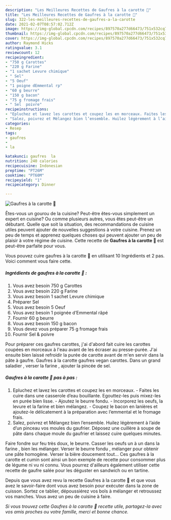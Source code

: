 ```yaml
---
description: "Les Meilleures Recettes de Gaufres à la carotte 🥕"
title: "Les Meilleures Recettes de Gaufres à la carotte 🥕"
slug: 322-les-meilleures-recettes-de-gaufres-a-la-carotte
date: 2021-02-07T08:57:02.712Z
image: https://img-global.cpcdn.com/recipes/897570a277d66473/751x532cq70/gaufres-a-la-carotte-🥕-photo-principale-de-la-recette.jpg
thumbnail: https://img-global.cpcdn.com/recipes/897570a277d66473/751x532cq70/gaufres-a-la-carotte-🥕-photo-principale-de-la-recette.jpg
cover: https://img-global.cpcdn.com/recipes/897570a277d66473/751x532cq70/gaufres-a-la-carotte-🥕-photo-principale-de-la-recette.jpg
author: Raymond Hicks
ratingvalue: 3.1
reviewcount: 12
recipeingredient:
- "750 g Carottes"
- "220 g Farine"
- "1 sachet Levure chimique"
- " Sel"
- "5 Oeuf"
- "1 poigne dEmmental rp"
- "60 g beurre"
- "150 g bacon"
- "75 g fromage frais"
- " Sel  poivre"
recipeinstructions:
- "Epluchez et lavez les carottes et coupez les en morceaux. Faites les cuire dans une casserole d’eau bouillante. Egouttez-les puis mixez-les en purée bien lisse. Ajoutez le beurre fondu. Incorporez les oeufs, la levure et la farine et bien mélangez. Coupez le bacon en lanières et ajoutez-le délicatement à la préparation avec l’emmental et le fromage frais."
- "Salez, poivrez et Mélangez bien l’ensemble. Huilez légèrement à l’aide d’un pinceau vos moules du gaufrier. Déposez une cuillère à soupe de pâte dans chaque moule du gaufrier et laissez cuire quelques minutes."
categories:
- Resep
tags:
- gaufres
- 
- la

katakunci: gaufres  la 
nutrition: 240 calories
recipecuisine: Indonesian
preptime: "PT26M"
cooktime: "PT60M"
recipeyield: "1"
recipecategory: Dinner

---
```



![Gaufres à la carotte 🥕](https://img-global.cpcdn.com/recipes/897570a277d66473/751x532cq70/gaufres-a-la-carotte-🥕-photo-principale-de-la-recette.jpg)

Êtes-vous un gourou de la cuisine? Peut-être êtes-vous simplement un expert en cuisine? Ou comme plusieurs autres, vous êtes peut-être un débutant. Quelle que soit la situation, des recommandations de cuisine utiles peuvent ajouter de nouvelles suggestions à votre cuisine. Prenez un peu de temps et apprenez quelques choses qui peuvent ajouter un peu de plaisir à votre régime de cuisine. Cette recette de <strong> Gaufres à la carotte 🥕 </strong> est peut-être parfaite pour vous.

<!--inarticleads1-->

Vous pouvez cuire gaufres à la carotte 🥕 en utilisant 10 Ingrédients et 2 pas. Voici comment vous faire cette.

##### Ingrédients de gaufres à la carotte 🥕 :

1. Vous avez besoin 750 g Carottes
1. Vous avez besoin 220 g Farine
1. Vous avez besoin 1 sachet Levure chimique
1. Préparer  Sel
1. Vous avez besoin 5 Oeuf
1. Vous avez besoin 1 poignée d’Emmental râpé
1. Fournir 60 g beurre
1. Vous avez besoin 150 g bacon
1. Vous devez vous préparer 75 g fromage frais
1. Fournir  Sel &amp; poivre


Pour préparer ces gaufres carottes, j&#39;ai d&#39;abord fait cuire les carottes coupées en morceaux à l&#39;eau avant de les écraser au presse-purée. J&#39;ai ensuite bien laissé refroidir la purée de carotte avant de m&#39;en servir dans la pâte à gaufre. Gaufres à la carotte gaufres vegan carottes. Dans un grand saladier , verser la farine , ajouter la pincée de sel. 

<!--inarticleads2-->

##### Gaufres à la carotte 🥕 pas à pas :

1. Epluchez et lavez les carottes et coupez les en morceaux. - Faites les cuire dans une casserole d’eau bouillante. Egouttez-les puis mixez-les en purée bien lisse. - Ajoutez le beurre fondu. - Incorporez les oeufs, la levure et la farine et bien mélangez. - Coupez le bacon en lanières et ajoutez-le délicatement à la préparation avec l’emmental et le fromage frais.
1. Salez, poivrez et Mélangez bien l’ensemble. Huilez légèrement à l’aide d’un pinceau vos moules du gaufrier. Déposez une cuillère à soupe de pâte dans chaque moule du gaufrier et laissez cuire quelques minutes.


Faire fondre sur feu très doux, le beurre. Casser les oeufs un à un dans la farine , bien les mélanger. Verser le beurre fondu , mélanger pour obtenir une pâte homogène. Verser la bière doucement tout… Ces gaufres à la carotte et cumin sont ainsi un bon exemple de recette pour consommer plus de légume ni vu ni connu. Vous pourrez d&#39;ailleurs également utiliser cette recette de gaufre salée pour les déguster en sandwich ou en tartine. 

<!--inarticleads1-->

<p>
Depuis que vous avez revu la recette Gaufres à la carotte 🥕 et que vous avez le savoir-faire dont vous avez besoin pour exécuter dans la zone de cuisson. Sortez ce tablier, dépoussiérez vos bols à mélanger et retroussez vos manches. Vous avez un peu de cuisine à faire.
</p>

<p>
<i>Si vous trouvez cette Gaufres à la carotte 🥕 recette utile, partagez-la avec vos amis proches ou votre famille, merci et bonne chance.</i>
</p>
